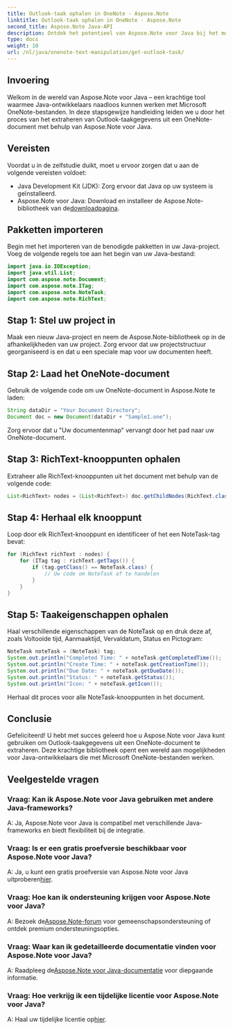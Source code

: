 ```yaml
---
title: Outlook-taak ophalen in OneNote - Aspose.Note
linktitle: Outlook-taak ophalen in OneNote - Aspose.Note
second_title: Aspose.Note Java-API
description: Ontdek het potentieel van Aspose.Note voor Java bij het moeiteloos extraheren van Outlook-taakdetails uit OneNote-documenten. Verbeter uw Java-ontwikkeling met deze robuuste bibliotheek.
type: docs
weight: 10
url: /nl/java/onenote-text-manipulation/get-outlook-task/
---
```

## Invoering
Welkom in de wereld van Aspose.Note voor Java – een krachtige tool waarmee Java-ontwikkelaars naadloos kunnen werken met Microsoft OneNote-bestanden. In deze stapsgewijze handleiding leiden we u door het proces van het extraheren van Outlook-taakgegevens uit een OneNote-document met behulp van Aspose.Note voor Java.
## Vereisten
Voordat u in de zelfstudie duikt, moet u ervoor zorgen dat u aan de volgende vereisten voldoet:
- Java Development Kit (JDK): Zorg ervoor dat Java op uw systeem is geïnstalleerd.
-  Aspose.Note voor Java: Download en installeer de Aspose.Note-bibliotheek van de[downloadpagina](https://releases.aspose.com/note/java/).
## Pakketten importeren
Begin met het importeren van de benodigde pakketten in uw Java-project. Voeg de volgende regels toe aan het begin van uw Java-bestand:
```java
import java.io.IOException;
import java.util.List;
import com.aspose.note.Document;
import com.aspose.note.ITag;
import com.aspose.note.NoteTask;
import com.aspose.note.RichText;
```
## Stap 1: Stel uw project in
Maak een nieuw Java-project en neem de Aspose.Note-bibliotheek op in de afhankelijkheden van uw project. Zorg ervoor dat uw projectstructuur georganiseerd is en dat u een speciale map voor uw documenten heeft.
## Stap 2: Laad het OneNote-document
Gebruik de volgende code om uw OneNote-document in Aspose.Note te laden:
```java
String dataDir = "Your Document Directory";
Document doc = new Document(dataDir + "Sample1.one");
```
Zorg ervoor dat u "Uw documentenmap" vervangt door het pad naar uw OneNote-document.
## Stap 3: RichText-knooppunten ophalen
Extraheer alle RichText-knooppunten uit het document met behulp van de volgende code:
```java
List<RichText> nodes = (List<RichText>) doc.getChildNodes(RichText.class);
```
## Stap 4: Herhaal elk knooppunt
Loop door elk RichText-knooppunt en identificeer of het een NoteTask-tag bevat:
```java
for (RichText richText : nodes) {
    for (ITag tag : richText.getTags()) {
        if (tag.getClass() == NoteTask.class) {
            // Uw code om NoteTask af te handelen
        }
    }
}
```
## Stap 5: Taakeigenschappen ophalen
Haal verschillende eigenschappen van de NoteTask op en druk deze af, zoals Voltooide tijd, Aanmaaktijd, Vervaldatum, Status en Pictogram:
```java
NoteTask noteTask = (NoteTask) tag;
System.out.println("Completed Time: " + noteTask.getCompletedTime());
System.out.println("Create Time: " + noteTask.getCreationTime());
System.out.println("Due Date: " + noteTask.getDueDate());
System.out.println("Status: " + noteTask.getStatus());
System.out.println("Icon: " + noteTask.getIcon());
```
Herhaal dit proces voor alle NoteTask-knooppunten in het document.
## Conclusie
Gefeliciteerd! U hebt met succes geleerd hoe u Aspose.Note voor Java kunt gebruiken om Outlook-taakgegevens uit een OneNote-document te extraheren. Deze krachtige bibliotheek opent een wereld aan mogelijkheden voor Java-ontwikkelaars die met Microsoft OneNote-bestanden werken.
## Veelgestelde vragen
### Vraag: Kan ik Aspose.Note voor Java gebruiken met andere Java-frameworks?
A: Ja, Aspose.Note voor Java is compatibel met verschillende Java-frameworks en biedt flexibiliteit bij de integratie.
### Vraag: Is er een gratis proefversie beschikbaar voor Aspose.Note voor Java?
 A: Ja, u kunt een gratis proefversie van Aspose.Note voor Java uitproberen[hier](https://releases.aspose.com/).
### Vraag: Hoe kan ik ondersteuning krijgen voor Aspose.Note voor Java?
 A: Bezoek de[Aspose.Note-forum](https://forum.aspose.com/c/note/28) voor gemeenschapsondersteuning of ontdek premium ondersteuningsopties.
### Vraag: Waar kan ik gedetailleerde documentatie vinden voor Aspose.Note voor Java?
 A: Raadpleeg de[Aspose.Note voor Java-documentatie](https://reference.aspose.com/note/java/) voor diepgaande informatie.
### Vraag: Hoe verkrijg ik een tijdelijke licentie voor Aspose.Note voor Java?
 A: Haal uw tijdelijke licentie op[hier](https://purchase.aspose.com/temporary-license/).